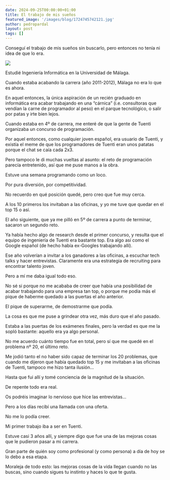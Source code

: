 ```yaml
---
date: 2024-09-25T00:00:00+01:00
title: El trabajo de mis sueños
featured_image: '/images/blog/1724745742121.jpg'
author: pedropardal
layout: post
tags: []
---
```


Conseguí el trabajo de mis sueños sin buscarlo, pero entonces no tenía ni idea de que lo era.

![](/images/blog/1724745742121.jpg)

Estudié Ingeniería Informática en la Universidad de Málaga.

Cuando estaba acabando la carrera (año 2011-2012), Málaga no era lo que es ahora.

En aquel entonces, la única aspiración de un recién graduado en informática era acabar trabajando en una “cárnica” (i.e. consultoras que vendían la carne de programador al peso) en el parque tecnológico, o salir por patas y irte bien lejos.

Cuando estaba en 4º de carrera, me enteré de que la gente de Tuenti organizaba un concurso de programación.

Por aquel entonces, como cualquier joven español, era usuario de Tuenti, y existía el meme de que los programadores de Tuenti eran unos patatas porque el chat se caía cada 2x3.

Pero tampoco le di muchas vueltas al asunto: el reto de programación parecía entretenido, así que me puse manos a la obra.

Estuve una semana programando como un loco.

Por pura diversión, por competitividad.

No recuerdo en qué posición quedé, pero creo que fue muy cerca.

A los 10 primeros los invitaban a las oficinas, y yo me tuve que quedar en el top 15 o así.

El año siguiente, que ya me pilló en 5º de carrera a punto de terminar, sacaron un segundo reto.

Ya había hecho algo de research desde el primer concurso, y resulta que el equipo de ingeniería de Tuenti era bastante top. Era algo así como el Google español (de hecho había ex-Googles trabajando allí).

Ese año volverían a invitar a los ganadores a las oficinas, a escuchar tech talks y hacer entrevistas. Claramente era una estrategia de recruiting para encontrar talento joven.

Pero a mí me daba igual todo eso.

No sé si porque no me acababa de creer que había una posibilidad de acabar trabajando para una empresa tan top, o porque me podía más el pique de haberme quedado a las puertas el año anterior.

El pique de superarme, de demostrarme que podía.

La cosa es que me puse a grindear otra vez, más duro que el año pasado.

Estaba a las puertas de los exámenes finales, pero la verdad es que me la sopló bastante: aquello era ya algo personal.

No me acuerdo cuánto tiempo fue en total, pero sí que me quedé en el problema nº 20, el último reto.

Me jodió tanto el no haber sido capaz de terminar los 20 problemas, que cuando me dijeron que había quedado top 15 y me invitaban a las oficinas de Tuenti, tampoco me hizo tanta ilusión...

Hasta que fui allí y tomé conciencia de la magnitud de la situación.

De repente todo era real.

Os podréis imaginar lo nervioso que hice las entrevistas… 

Pero a los días recibí una llamada con una oferta.

No me lo podía creer.

Mi primer trabajo iba a ser en Tuenti.

Estuve casi 3 años allí, y siempre digo que fue una de las mejoras cosas que le pudieron pasar a mi carrera.

Gran parte de quién soy como profesional (y como persona) a día de hoy se lo debo a esa etapa.

Moraleja de todo esto: las mejoras cosas de la vida llegan cuando no las buscas, sino cuando sigues tu instinto y haces lo que te gusta.
